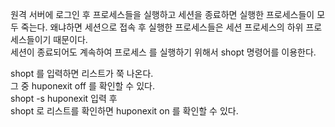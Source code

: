 원격 서버에 로그인 후 프로세스들을 실행하고 세션을 종료하면 실행한 프로세스들이 모두 죽는다. 왜냐하면 세션으로 접속 후 실행한 프로세스들은 세션 프로세스의 하위 프로세스들이기 때문이다.  
세션이 종료되어도 계속하여 프로세스 를 실행하기 위해서 shopt 명령어를 이용한다.  
  
shopt 를 입력하면 리스트가 쭉 나온다.  
그 중 huponexit off 를 확인할 수 있다.  
shopt -s huponexit 입력 후  
shopt 로 리스트를 확인하면 huponexit on 를 확인할 수 있다.
